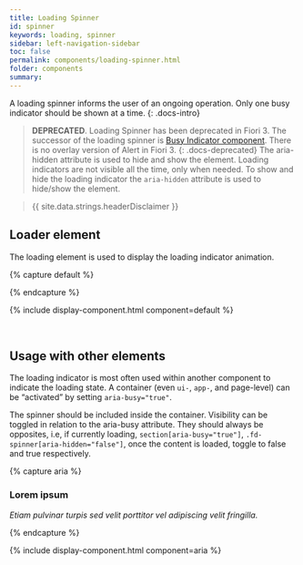 ```yaml
---
title: Loading Spinner
id: spinner
keywords: loading, spinner
sidebar: left-navigation-sidebar
toc: false
permalink: components/loading-spinner.html
folder: components
summary:
---
```


A loading spinner informs the user of an ongoing operation. Only one busy indicator should be shown at a time.
{: .docs-intro}
> **DEPRECATED**. Loading Spinner has been deprecated in Fiori 3. The successor of the loading spinner is [Busy Indicator component]({{site.baseurl}}/components/busy-indicator.html). There is no overlay version of Alert in Fiori 3.
{: .docs-deprecated}
The aria-hidden attribute is used to hide and show the element.
Loading indicators are not visible all the time, only when needed. To show and hide the loading indicator the `aria-hidden` attribute is used to hide/show the element.

> {{ site.data.strings.headerDisclaimer }}

## Loader element

The loading element is used to display the loading indicator animation.

{% capture default %}
<div class="fd-spinner" aria-hidden="false" aria-label="Loading">
    <div class="fd-spinner__body"></div>
</div>
{% endcapture %}

{% include display-component.html component=default %}

<br>

## Usage with other elements
The loading indicator is most often used within another component to indicate the loading state. A container (even `ui-`, `app-`, and page-level) can be “activated” by setting `aria-busy="true"`.

The spinner should be included inside the container. Visibility can be toggled in relation to the aria-busy attribute. They should always be opposites, i.e, if currently loading, `section[aria-busy="true"]`, `.fd-spinner[aria-hidden="false"]`, once the content is loaded, toggle to false and true respectively.

{% capture aria %}
<div class="fd-layout-panel" aria-busy="true">
    <div class="fd-spinner" aria-hidden="false" aria-label="Loading">
        <div class="fd-spinner__body"></div>
    </div>
    <div class="fd-layout-panel__header">
        <h3 class="fd-layout-panel__title">Lorem ipsum</h3>
    </div>
    <!-- Loaded content goes here -->
    <div class="fd-layout-panel__footer">
        <p><em>Etiam pulvinar turpis sed velit porttitor vel adipiscing velit fringilla.</em></p>
    </div>
</div>
{% endcapture %}

{% include display-component.html component=aria %}
